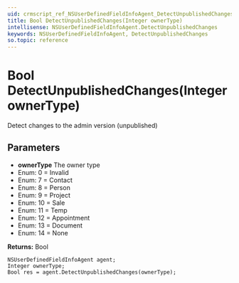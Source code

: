 ```yaml
---
uid: crmscript_ref_NSUserDefinedFieldInfoAgent_DetectUnpublishedChanges
title: Bool DetectUnpublishedChanges(Integer ownerType)
intellisense: NSUserDefinedFieldInfoAgent.DetectUnpublishedChanges
keywords: NSUserDefinedFieldInfoAgent, DetectUnpublishedChanges
so.topic: reference
---
```


# Bool DetectUnpublishedChanges(Integer ownerType)

Detect changes to the admin version (unpublished)

## Parameters

* **ownerType** The owner type
* Enum: 0 = Invalid 
* Enum: 7 = Contact 
* Enum: 8 = Person 
* Enum: 9 = Project 
* Enum: 10 = Sale 
* Enum: 11 = Temp 
* Enum: 12 = Appointment 
* Enum: 13 = Document 
* Enum: 14 = None 

**Returns:** Bool

```crmscript
NSUserDefinedFieldInfoAgent agent;
Integer ownerType;
Bool res = agent.DetectUnpublishedChanges(ownerType);
```

